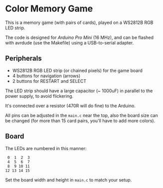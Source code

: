 Color Memory Game
=================

This is a memory game (with pairs of cards), played on a WS2812B RGB LED strip.

The code is designed for *Arduino Pro Mini* (16 MHz), and can be flashed with avrdude (use the Makefile) using a USB-to-serial adapter.

Peripherals
-----------

- WS2812B RGB LED strip (or chained pixels) for the game board
- 4 buttons for navigation (arrows)
- 2 buttons for RESTART and SELECT

The LED strip should have a large capacitor (~ 1000uF) in parallel to the power supply, to avoid flickering.

It's connected over a resistor (470R will do fine) to the Arduino.

All pins can be adjusted in the `main.c` near the top, also the board size can be changed (for more than 15 card pairs, you'll have to add more colors).

Board
-----

The LEDs are numbered in this manner:

     0  1  2  3
     4  5  6  7
     8  9 10 11
    12 13 14 15

Set the board width and height in `main.c` to match your setup.
